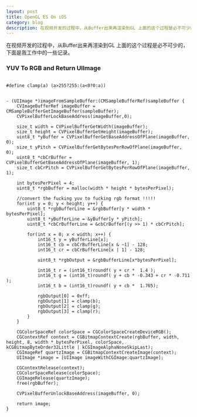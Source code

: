 ```yaml
---
layout: post
title: OpenGL ES On iOS
category: blog
description: 在视频开发的过程中，从Buffer出来再渲染到GL 上面的这个过程是必不可少的，下面是我工作中的一些记录
---
```


在视频开发的过程中，从Buffer出来再渲染到GL 上面的这个过程是必不可少的，下面是我工作中的一些记录。


### YUV To RGB and Return UIImage
<pre class="prettyprint lang-html">
<code>
#define clamp(a) (a>255?255:(a<0?0:a))


- (UIImage *)imageFromSampleBuffer:(CMSampleBufferRef)sampleBuffer {
    CVImageBufferRef imageBuffer = CMSampleBufferGetImageBuffer(sampleBuffer);
    CVPixelBufferLockBaseAddress(imageBuffer,0);
    
    size_t width = CVPixelBufferGetWidth(imageBuffer);
    size_t height = CVPixelBufferGetHeight(imageBuffer);
    uint8_t *yBuffer = CVPixelBufferGetBaseAddressOfPlane(imageBuffer, 0);
    size_t yPitch = CVPixelBufferGetBytesPerRowOfPlane(imageBuffer, 0);
    uint8_t *cbCrBuffer = CVPixelBufferGetBaseAddressOfPlane(imageBuffer, 1);
    size_t cbCrPitch = CVPixelBufferGetBytesPerRowOfPlane(imageBuffer, 1);
    
    int bytesPerPixel = 4;
    uint8_t *rgbBuffer = malloc(width * height * bytesPerPixel);
    
    //convert the fucking yuv to fucking rgb format !!!!!
    for(int y = 0; y < height; y++) {
        uint8_t *rgbBufferLine = &rgbBuffer[y * width * bytesPerPixel];
        uint8_t *yBufferLine = &yBuffer[y * yPitch];
        uint8_t *cbCrBufferLine = &cbCrBuffer[(y >> 1) * cbCrPitch];
        
        for(int x = 0; x < width; x++) {
            int16_t y = yBufferLine[x];
            int16_t cb = cbCrBufferLine[x & ~1] - 128;
            int16_t cr = cbCrBufferLine[x | 1] - 128;
            
            uint8_t *rgbOutput = &rgbBufferLine[x*bytesPerPixel];
            
            int16_t r = (int16_t)roundf( y + cr *  1.4 );
            int16_t g = (int16_t)roundf( y + cb * -0.343 + cr * -0.711 );
            int16_t b = (int16_t)roundf( y + cb *  1.765);
            
            rgbOutput[0] = 0xff;
            rgbOutput[1] = clamp(b);
            rgbOutput[2] = clamp(g);
            rgbOutput[3] = clamp(r);
        }
    }
    
    CGColorSpaceRef colorSpace = CGColorSpaceCreateDeviceRGB();
    CGContextRef context = CGBitmapContextCreate(rgbBuffer, width, height, 8, width * bytesPerPixel, colorSpace, kCGBitmapByteOrder32Little | kCGImageAlphaNoneSkipLast);
    CGImageRef quartzImage = CGBitmapContextCreateImage(context);
    UIImage *image = [UIImage imageWithCGImage:quartzImage];
    
    CGContextRelease(context);
    CGColorSpaceRelease(colorSpace);
    CGImageRelease(quartzImage);
    free(rgbBuffer);
    
    CVPixelBufferUnlockBaseAddress(imageBuffer, 0);
    
    return image;
}
</code>
</pre>
